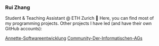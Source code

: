 ### Rui Zhang

Student & Teaching Assistant @ ETH Zurich :school_satchel: 
Here, you can find most of my programming projects. Other projects I have led (and have their own GitHub accounts):

[Annette-Softwareentwicklung](https://github.com/Annette-Softwareentwicklung)
[Community-Der-Informatischen-AGs](https://github.com/Community-der-Informatischen-AGs)

